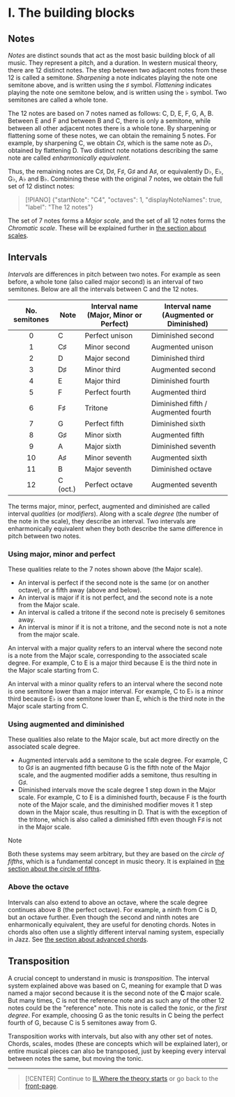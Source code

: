 # I. The building blocks

## Notes
_Notes_ are distinct sounds that act as the most basic building block of all music. They represent a pitch, and a duration. In western musical theory, there are 12 distinct notes. The step between two adjacent notes from these 12 is called a semitone. _Sharpening_ a note indicates playing the note one semitone above, and is written using the $\sharp$ symbol. _Flattening_ indicates playing the note one semitone below, and is written using the $\flat$ symbol. Two semitones are called a whole tone.

The 12 notes are based on 7 notes named as follows: $\text{C}$, $\text{D}$, $\text{E}$, $\text{F}$, $\text{G}$, $\text{A}$, $\text{B}$. Between $\text{E}$ and $\text{F}$ and between $\text{B}$ and $\text{C}$, there is only a semitone, while between all other adjacent notes there is a whole tone. By sharpening or flattening some of these notes, we can obtain the remaining 5 notes. For example, by sharpening $\text{C}$, we obtain $C\sharp$, which is the same note as $D\flat$, obtained by flattening $\text{D}$. Two distinct note notations describing the same note are called _enharmonically equivalent_.

Thus, the remaining notes are $\text{C}\sharp$, $\text{D}\sharp$, $\text{F}\sharp$, $\text{G}\sharp$ and $\text{A}\sharp$, or equivalently $\text{D}\flat$, $\text{E}\flat$, $\text{G}\flat$, $\text{A}\flat$ and $\text{B}\flat$. Combining these with the original 7 notes, we obtain the full set of 12 distinct notes:

> [!PIANO]
> {"startNote": "C4", "octaves": 1, "displayNoteNames": true, "label": "The 12 notes"}

The set of 7 notes forms a _Major scale_, and the set of all 12 notes forms the _Chromatic scale_. These will be explained further in [the section about scales](../where-the-theory-starts/index.md#scales).

## Intervals
_Intervals_ are differences in pitch between two notes. For example as seen before, a whole tone (also called major second) is an interval of two semitones. Below are all the intervals between $\text{C}$ and the 12 notes.

| No. semitones | Note               | Interval name (Major, Minor or Perfect) | Interval name (Augmented or Diminished) |
|:-------------:| -------------------| ----------------------------------------| --------------------------------------- |
| 0             | $\text{C}$         | Perfect unison                          | Diminished second                       |
| 1             | $\text{C}\sharp$   | Minor second                            | Augmented unison                        |
| 2             | $\text{D}$         | Major second                            | Diminished third                        |
| 3             | $\text{D}\sharp$   | Minor third                             | Augmented second                        |
| 4             | $\text{E}$         | Major third                             | Diminished fourth                       |
| 5             | $\text{F}$         | Perfect fourth                          | Augmented third                         |
| 6             | $\text{F}\sharp$   | Tritone                                 | Diminished fifth / Augmented fourth     |
| 7             | $\text{G}$         | Perfect fifth                           | Diminished sixth                        |
| 8             | $\text{G}\sharp$   | Minor sixth                             | Augmented fifth                         |
| 9             | $\text{A}$         | Major sixth                             | Diminished seventh                      |
| 10            | $\text{A}\sharp$   | Minor seventh                           | Augmented sixth                         |
| 11            | $\text{B}$         | Major seventh                           | Diminished octave                       |
| 12            | $\text{C}$ (oct.)  | Perfect octave                          | Augmented seventh                       |

The terms major, minor, perfect, augmented and diminished are called interval _qualities_ (or _modifiers_). Along with a scale _degree_ (the number of the note in the scale), they describe an interval. Two intervals are enharmonically equivalent when they both describe the same difference in pitch between two notes.

### Using major, minor and perfect
These qualities relate to the 7 notes shown above (the Major scale).
- An interval is perfect if the second note is the same (or on another octave), or a fifth away (above and below).
- An interval is major if it is not perfect, and the second note is a note from the Major scale.
- An interval is called a tritone if the second note is precisely 6 semitones away.
- An interval is minor if it is not a tritone, and the second note is not a note from the major scale.

An interval with a major quality refers to an interval where the second note is a note from the Major scale, corresponding to the associated scale degree. For example, $\text{C}$ to $\text{E}$ is a major third because $\text{E}$ is the third note in the Major scale starting from $\text{C}$. 

An interval with a minor quality refers to an interval where the second note is one semitone lower than a major interval. For example, $\text{C}$ to $\text{E}\flat$ is a minor third because $\text{E}\flat$ is one semitone lower than $\text{E}$, which is the third note in the Major scale starting from $\text{C}$.

### Using augmented and diminished
These qualities also relate to the Major scale, but act more directly on the associated scale degree.
- Augmented intervals add a semitone to the scale degree. For example, $\text{C}$ to $\text{G}\sharp$ is an augmented fifth because $\text{G}$ is the fifth note of the Major scale, and the augmented modifier adds a semitone, thus resulting in $\text{G}\sharp$.
- Diminished intervals move the scale degree 1 step down in the Major scale. For example, $\text{C}$ to $\text{E}$ is a diminished fourth, because $\text{F}$ is the fourth note of the Major scale, and the diminished modifier moves it 1 step down in the Major scale, thus resulting in $\text{D}$. That is with the exception of the tritone, which is also called a diminished fifth even though $\text{F}\sharp$ is not in the Major scale.

> [!NOTE]
> Both these systems may seem arbitrary, but they are based on the _circle of fifths_, which is a fundamental concept in music theory. It is explained in [the section about the circle of fifths](../where-the-theory-starts/index.md#the-circle-of-fifths).

### Above the octave
Intervals can also extend to above an octave, where the scale degree continues above 8 (the perfect octave). For example, a ninth from $\text{C}$ is $\text{D}$, but an octave further. Even though the second and ninth notes are enharmonically equivalent, they are useful for denoting chords. Notes in chords also often use a slightly different interval naming system, especially in Jazz. See [the section about advanced chords](../deeper-into-chords/index.md#advanced-chords).

## Transposition
A crucial concept to understand in music is _transposition_. The interval system explained above was based on $\text{C}$, meaning for example that $\text{D}$ was named a major second because it is the second note of the $\textbf{C}$ major scale. But many times, $\text{C}$ is not the reference note and as such any of the other 12 notes could be the "reference" note. This note is called the _tonic_, or the _first degree_. For example, choosing $\text{G}$ as the tonic results in $\text{C}$ being the perfect fourth of $\text{G}$, because $\text{C}$ is 5 semitones away from $\text{G}$.

Transposition works with intervals, but also with any other set of notes. Chords, scales, modes (these are concepts which will be explained later), or entire musical pieces can also be transposed, just by keeping every interval between notes the same, but moving the tonic.

---

> [!CENTER]
> Continue to [II. Where the theory starts](../where-the-theory-starts/index.md) or go back to the [front-page](../index.md).
